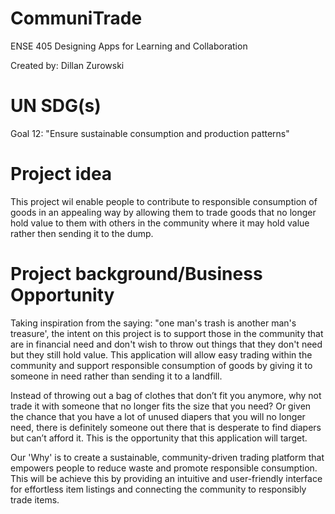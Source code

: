 # CommuniTrade
ENSE 405 Designing Apps for Learning and Collaboration

Created by: Dillan Zurowski
# UN SDG(s)
Goal 12: "Ensure sustainable consumption and production patterns"

# Project idea
This project wil enable people to contribute to responsible consumption of goods in an appealing way by allowing them to trade goods that no longer hold value to them with others in the community where it may hold value rather then sending it to the dump. 

# Project background/Business Opportunity
Taking inspiration from the saying: "one man's trash is another man's treasure', the intent on this project is to support those in the community that are in financial need and don't wish to throw out things that they don't need but they still hold value. This application will allow easy trading within the community and support responsible consumption of goods by giving it to someone in need rather than sending it to a landfill.

Instead of throwing out a bag of clothes that don’t fit you anymore, why not trade it with someone that no longer fits the size that you need? Or given the chance that you have a lot of unused diapers
that you will no longer need, there is definitely someone out there that is desperate to find diapers but can’t afford it. This is the opportunity that this application will target.

 Our 'Why' is to create a sustainable, community-driven trading platform that empowers people to reduce waste and promote responsible consumption. This will be achieve this by providing an intuitive and user-friendly interface for effortless item listings and connecting the community to responsibly trade items.
